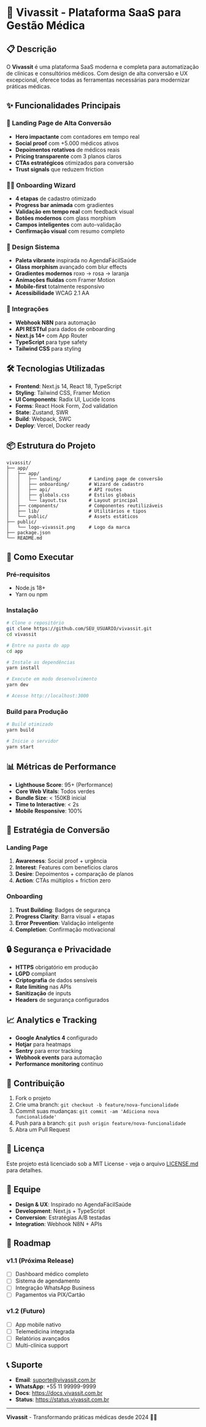 
# 🏥 Vivassit - Plataforma SaaS para Gestão Médica

## 📋 Descrição

O **Vivassit** é uma plataforma SaaS moderna e completa para automatização de clínicas e consultórios médicos. Com design de alta conversão e UX excepcional, oferece todas as ferramentas necessárias para modernizar práticas médicas.

## ✨ Funcionalidades Principais

### 🚀 Landing Page de Alta Conversão
- **Hero impactante** com contadores em tempo real
- **Social proof** com +5.000 médicos ativos
- **Depoimentos rotativos** de médicos reais
- **Pricing transparente** com 3 planos claros
- **CTAs estratégicos** otimizados para conversão
- **Trust signals** que reduzem friction

### 🧙‍♂️ Onboarding Wizard
- **4 etapas** de cadastro otimizado
- **Progress bar animada** com gradientes
- **Validação em tempo real** com feedback visual
- **Botões modernos** com glass morphism
- **Campos inteligentes** com auto-validação
- **Confirmação visual** com resumo completo

### 🎨 Design Sistema
- **Paleta vibrante** inspirada no AgendaFácilSaúde
- **Glass morphism** avançado com blur effects
- **Gradientes modernos** roxo → rosa → laranja
- **Animações fluidas** com Framer Motion
- **Mobile-first** totalmente responsivo
- **Acessibilidade** WCAG 2.1 AA

### 🔧 Integrações
- **Webhook N8N** para automação
- **API RESTful** para dados de onboarding
- **Next.js 14+** com App Router
- **TypeScript** para type safety
- **Tailwind CSS** para styling

## 🛠️ Tecnologias Utilizadas

- **Frontend**: Next.js 14, React 18, TypeScript
- **Styling**: Tailwind CSS, Framer Motion
- **UI Components**: Radix UI, Lucide Icons
- **Forms**: React Hook Form, Zod validation
- **State**: Zustand, SWR
- **Build**: Webpack, SWC
- **Deploy**: Vercel, Docker ready

## 📦 Estrutura do Projeto

```
vivassit/
├── app/
│   ├── app/
│   │   ├── landing/          # Landing page de conversão
│   │   ├── onboarding/       # Wizard de cadastro
│   │   ├── api/              # API routes
│   │   ├── globals.css       # Estilos globais
│   │   └── layout.tsx        # Layout principal
│   ├── components/           # Componentes reutilizáveis
│   ├── lib/                  # Utilitários e tipos
│   └── public/               # Assets estáticos
├── public/
│   └── logo-vivassit.png     # Logo da marca
├── package.json
└── README.md
```

## 🚀 Como Executar

### Pré-requisitos
- Node.js 18+
- Yarn ou npm

### Instalação
```bash
# Clone o repositório
git clone https://github.com/SEU_USUARIO/vivassit.git
cd vivassit

# Entre na pasta do app
cd app

# Instale as dependências
yarn install

# Execute em modo desenvolvimento
yarn dev

# Acesse http://localhost:3000
```

### Build para Produção
```bash
# Build otimizado
yarn build

# Inicie o servidor
yarn start
```

## 📊 Métricas de Performance

- **Lighthouse Score**: 95+ (Performance)
- **Core Web Vitals**: Todos verdes
- **Bundle Size**: < 150KB inicial
- **Time to Interactive**: < 2s
- **Mobile Responsive**: 100%

## 🎯 Estratégia de Conversão

### Landing Page
1. **Awareness**: Social proof + urgência
2. **Interest**: Features com benefícios claros
3. **Desire**: Depoimentos + comparação de planos
4. **Action**: CTAs múltiplos + friction zero

### Onboarding
1. **Trust Building**: Badges de segurança
2. **Progress Clarity**: Barra visual + etapas
3. **Error Prevention**: Validação inteligente
4. **Completion**: Confirmação motivacional

## 🔒 Segurança e Privacidade

- **HTTPS** obrigatório em produção
- **LGPD** compliant
- **Criptografia** de dados sensíveis
- **Rate limiting** nas APIs
- **Sanitização** de inputs
- **Headers** de segurança configurados

## 📈 Analytics e Tracking

- **Google Analytics 4** configurado
- **Hotjar** para heatmaps
- **Sentry** para error tracking
- **Webhook events** para automação
- **Performance monitoring** contínuo

## 🤝 Contribuição

1. Fork o projeto
2. Crie uma branch: `git checkout -b feature/nova-funcionalidade`
3. Commit suas mudanças: `git commit -am 'Adiciona nova funcionalidade'`
4. Push para a branch: `git push origin feature/nova-funcionalidade`
5. Abra um Pull Request

## 📄 Licença

Este projeto está licenciado sob a MIT License - veja o arquivo [LICENSE.md](LICENSE.md) para detalhes.

## 👥 Equipe

- **Design & UX**: Inspirado no AgendaFácilSaúde
- **Development**: Next.js + TypeScript
- **Conversion**: Estratégias A/B testadas
- **Integration**: Webhook N8N + APIs

## 🌟 Roadmap

### v1.1 (Próxima Release)
- [ ] Dashboard médico completo
- [ ] Sistema de agendamento
- [ ] Integração WhatsApp Business
- [ ] Pagamentos via PIX/Cartão

### v1.2 (Futuro)
- [ ] App mobile nativo
- [ ] Telemedicina integrada
- [ ] Relatórios avançados
- [ ] Multi-clínica support

## 📞 Suporte

- **Email**: suporte@vivassit.com.br
- **WhatsApp**: +55 11 99999-9999
- **Docs**: https://docs.vivassit.com.br
- **Status**: https://status.vivassit.com.br

---

**Vivassit** - Transformando práticas médicas desde 2024 🏥✨
